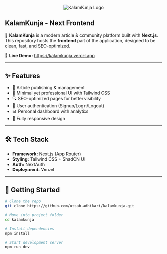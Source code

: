<p align="center">
  <img src="https://kalamkunja.vercel.app/logo_1.png" 
       alt="KalamKunja Logo"/>
</p>

## KalamKunja - Next Frontend

🚀 **KalamKunja** is a modern article & community platform built with **Next.js**.  
This repository hosts the **frontend** part of the application, designed to be clean, fast, and SEO-optimized.

🔗 **Live Demo:**
https://kalamkunja.vercel.app

---

## ✨ Features
- 📝 Article publishing & management  
- 🎨 Minimal yet professional UI with Tailwind CSS  
- 🔍 SEO-optimized pages for better visibility  
- 👤 User authentication (Signup/Login/Logout)  
- 📊 Personal dashboard with analytics  
- 📱 Fully responsive design  

---

## 🛠️ Tech Stack
- **Framework:** Next.js (App Router)  
- **Styling:** Tailwind CSS + ShadCN UI  
- **Auth:** NextAuth
- **Deployment:** Vercel  

---

## 🚀 Getting Started
```bash
# Clone the repo
git clone https://github.com/utsab-adhikari/kalamkunja.git

# Move into project folder
cd kalamkunja

# Install dependencies
npm install

# Start development server
npm run dev
